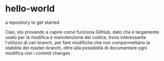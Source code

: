 # hello-world
a repository to get started

Ciao, 
sto provando a capire come funziona GitHub, 
dato che è largamente usato per la modifica e manutenzione del codice, 
trovo interessante l'utilizzo di vari branch, per fare modifiche che non compormettano la stabilità del master-branch,
oltre alla possibilità di documentare ogni modifica con i commit changes
